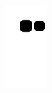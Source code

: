 
  ![Snake animation](https://github.com/rafaballerini/rafaballerini/blob/output/github-contribution-grid-snake.svg)
